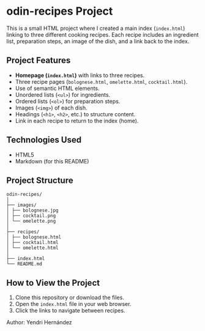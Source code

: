 # odin-recipes Project

This is a small HTML project where I created a main index (`index.html`) linking to three different cooking recipes. Each recipe includes an ingredient list, preparation steps, an image of the dish, and a link back to the index.

## Project Features

- **Homepage (`index.html`)** with links to three recipes.
- Three recipe pages (`bolognese.html`, `omelette.html`, `cocktail.html`).
- Use of semantic HTML elements.
- Unordered lists (`<ul>`) for ingredients.
- Ordered lists (`<ol>`) for preparation steps.
- Images (`<img>`) of each dish.
- Headings (`<h1>`, `<h2>`, etc.) to structure content.
- Link in each recipe to return to the index (home).

## Technologies Used

- HTML5
- Markdown (for this README)

## Project Structure

```
odin-recipes/
│
├── images/
│ ├── bolognese.jpg
│ ├── cocktail.png
│ └── omelette.png
│
├── recipes/
│ ├── bolognese.html
│ ├── cocktail.html
│ └── omelette.html
│
├── index.html
└── README.md
```

## How to View the Project

1. Clone this repository or download the files.
2. Open the `index.html` file in your web browser.
3. Click the links to navigate between recipes.

Author: Yendri Hernández
